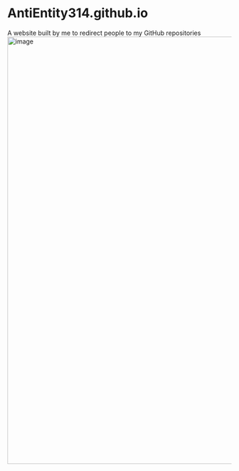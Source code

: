 # AntiEntity314.github.io

A website built by me to redirect people to my GitHub repositories
<img width="1865" height="958" alt="image" src="https://github.com/user-attachments/assets/0cc61b92-7f21-4088-9de0-4f68bcf21cd3" />
